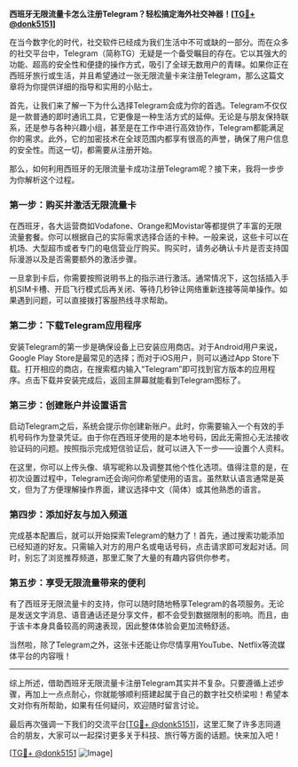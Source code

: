**西班牙无限流量卡怎么注册Telegram？轻松搞定海外社交神器！[[TG💪+ @donk5151](https://t.me/s/donk5151)]**

在当今数字化的时代，社交软件已经成为我们生活中不可或缺的一部分。而在众多的社交平台中，Telegram（简称TG）无疑是一个备受瞩目的存在。它以其强大的功能、超高的安全性和便捷的操作方式，吸引了全球无数用户的青睐。如果你正在西班牙旅行或生活，并且希望通过一张无限流量卡来注册Telegram，那么这篇文章将为你提供详细的指导和实用的小贴士。

首先，让我们来了解一下为什么选择Telegram会成为你的首选。Telegram不仅仅是一款普通的即时通讯工具，它更像是一种生活方式的延伸。无论是与朋友保持联系，还是参与各种兴趣小组，甚至是在工作中进行高效协作，Telegram都能满足你的需求。此外，它的加密技术在全球范围内都享有很高的声誉，确保了用户信息的安全性。而这一切，都需要从注册开始。

那么，如何利用西班牙的无限流量卡成功注册Telegram呢？接下来，我将一步步为你解析这个过程。

### 第一步：购买并激活无限流量卡

在西班牙，各大运营商如Vodafone、Orange和Movistar等都提供了丰富的无限流量套餐。你可以根据自己的实际需求选择合适的卡种。一般来说，这些卡可以在机场、大型超市或者专门的电信营业厅购买。购买时，请务必确认卡片是否支持国际漫游以及是否需要额外的激活步骤。

一旦拿到卡后，你需要按照说明书上的指示进行激活。通常情况下，这包括插入手机SIM卡槽、开启飞行模式后再关闭、等待几秒钟让网络重新连接等简单操作。如果遇到问题，可以直接拨打客服热线寻求帮助。

### 第二步：下载Telegram应用程序

安装Telegram的第一步是确保设备上已安装应用商店。对于Android用户来说，Google Play Store是最常见的选择；而对于iOS用户，则可以通过App Store下载。打开相应的商店，在搜索框内输入“Telegram”即可找到官方版本的应用程序。点击下载并安装完成后，返回主屏幕就能看到Telegram图标了。

### 第三步：创建账户并设置语言

启动Telegram之后，系统会提示你创建新账户。此时，你需要输入一个有效的手机号码作为登录凭证。由于你在西班牙使用的是本地号码，因此无需担心无法接收验证码的问题。按照指示完成短信验证后，就可以进入下一步——设置个人资料。

在这里，你可以上传头像、填写昵称以及调整其他个性化选项。值得注意的是，在初次设置过程中，Telegram还会询问你希望使用的语言。虽然默认语言通常是英文，但为了方便理解操作界面，建议选择中文（简体）或其他熟悉的语言。

### 第四步：添加好友与加入频道

完成基本配置后，就可以开始探索Telegram的魅力了！首先，通过搜索功能添加已经知道的好友。只需输入对方的用户名或电话号码，点击请求即可发起对话。同时，别忘了浏览推荐频道，那里汇聚了大量的有趣内容供你参考。

### 第五步：享受无限流量带来的便利

有了西班牙无限流量卡的支持，你可以随时随地畅享Telegram的各项服务。无论是发送文字消息、语音通话还是分享文件，都不会受到数据限制的影响。而且，由于该卡本身具备较高的网速表现，因此整体体验会更加流畅舒适。

当然啦，除了Telegram之外，这张卡还能让你尽情享用YouTube、Netflix等流媒体平台的内容哦！

---

综上所述，借助西班牙无限流量卡注册Telegram其实并不复杂。只要遵循上述步骤，再加上一点点耐心，你就能够顺利搭建起属于自己的数字社交桥梁啦！希望本文对你有所帮助，如果有任何疑问，欢迎随时留言讨论。

最后再次强调一下我们的交流平台[[TG💪+ @donk5151](https://t.me/s/donk5151)]，这里汇聚了许多志同道合的朋友，大家可以一起探讨更多关于科技、旅行等方面的话题。快来加入吧！

[[TG💪+ @donk5151](https://t.me/s/donk5151) ![Image](https://i.postimg.cc/rwNCRYN7/Snipaste-2025-04-30-17-27-05.png)]